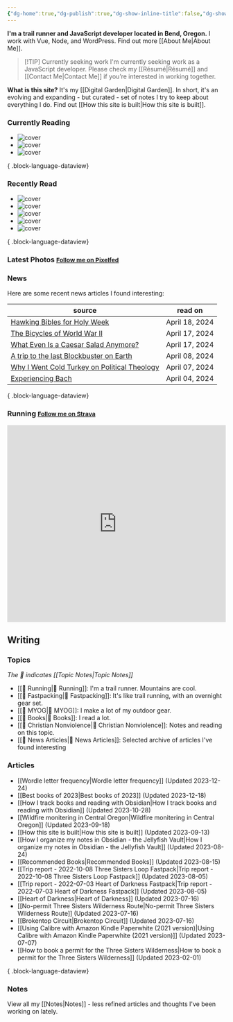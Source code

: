 ```yaml
---
{"dg-home":true,"dg-publish":true,"dg-show-inline-title":false,"dg-show-backlinks":false,"title":"JavaScript Development | Trail Running | Fastpacking","permalink":"/index/","tags":["gardenEntry"],"dgPassFrontmatter":true}
---
```



<div class="hc"><div class="hc__left">

**I'm a trail runner and JavaScript developer located in Bend, Oregon.** I work with Vue, Node, and WordPress. Find out more [[About Me\|About Me]].


> [!TIP] Currently seeking work
> I'm currently seeking work as a JavaScript developer. Please check my [[Résumé\|Résumé]] and [[Contact Me\|Contact Me]] if you’re interested in working together.

**What is this site?** It's my [[Digital Garden\|Digital Garden]]. In short, it's an evolving and expanding - but curated - set of notes I try to keep about everything I do. Find out [[How this site is built\|How this site is built]].

### Currently Reading

<div class="book-covers">

- ![cover](https://books.google.com/books/publisher/content/images/frontcover/SevFEAAAQBAJ?fife=w600-h900&source=gbs_api)
- ![cover](https://books.google.com/books/publisher/content/images/frontcover/l2eczgEACAAJ?fife=w600-h900&source=gbs_api)
- ![cover](https://books.google.com/books/publisher/content/images/frontcover/F5RzEAAAQBAJ?fife=w600-h900&source=gbs_api)

{ .block-language-dataview}

</div>

### Recently Read

<div class="book-covers">

- ![cover](https://books.google.com/books/publisher/content/images/frontcover/BggjiQn2m8sC?fife=w600-h900&source=gbs_api)
- ![cover](https://books.google.com/books/publisher/content/images/frontcover/RixCOwbCM5EC?fife=w600-h900&source=gbs_api)
- ![cover](https://books.google.com/books/publisher/content/images/frontcover/OF-YSMKCVwMC?fife=w600-h900&source=gbs_api)
- ![cover](https://images-na.ssl-images-amazon.com/images/S/compressed.photo.goodreads.com/books/1690034659i/176443792.jpg)
- ![cover](https://books.google.com/books/publisher/content/images/frontcover/1nOvLGnVZJAC?fife=w600-h900&source=gbs_api)

{ .block-language-dataview}

</div>

### Latest Photos <small><a class="button" target="_blank" href="https://pixelfed.social/i/web/profile/584894152884316735">Follow me on Pixelfed</a></small>

<div id="pixelfed"></div>

### News

Here are some recent news articles I found interesting:

| source                                                                                                                                           | read on        |
| ------------------------------------------------------------------------------------------------------------------------------------------------ | -------------- |
| [Hawking Bibles for Holy Week](https://feeds.feedblitz.com/~/880290218/0/currentpub/)                                                            | April 18, 2024 |
| [The Bicycles of World War II](https://www.theatlantic.com/photo/2024/04/photos-bicycles-world-war-ii/678086/)                                   | April 17, 2024 |
| [What Even Is a Caesar Salad Anymore?](https://www.theatlantic.com/culture/archive/2024/04/something-weird-happening-caesar-salads/678092/)      | April 17, 2024 |
| [A trip to the last Blockbuster on Earth](https://www.washingtonpost.com/travel/2024/04/06/last-blockbuster-bend-oregon/)                        | April 08, 2024 |
| [Why I Went Cold Turkey on Political Theology](https://www.plough.com/en/topics/faith/discipleship/why-i-went-cold-turkey-on-political-theology) | April 07, 2024 |
| [Experiencing Bach](https://www.plough.com/en/topics/culture/music/experiencing-bach)                                                            | April 04, 2024 |

{ .block-language-dataview}

### Running <small><a class="button" target="_blank" href="https://www.strava.com/athletes/aaronjamesyoung">Follow me on Strava</a></small>

<iframe height='454' width='100%' frameborder='0' allowtransparency='true' scrolling='no' src='https://www.strava.com/athletes/1057219/latest-rides/ed2151117df36fe681b40b6883a1d116e9c6b39b'></iframe>

</div><div class="hc__right">

## Writing

### Topics

*The 📘 indicates [[Topic Notes\|Topic Notes]]*

* [[📘 Running\|📘 Running]]: I'm a trail runner. Mountains are cool.
* [[📘 Fastpacking\|📘 Fastpacking]]: It's like trail running, with an overnight gear set.
* [[📘 MYOG\|📘 MYOG]]: I make a lot of my outdoor gear.
* [[📘 Books\|📘 Books]]: I read a lot.
* [[📘 Christian Nonviolence\|📘 Christian Nonviolence]]: Notes and reading on this topic.
* [[📘 News Articles\|📘 News Articles]]: Selected archive of articles I've found interesting

### Articles

- [[Wordle letter frequency\|Wordle letter frequency]] (Updated 2023-12-24)
- [[Best books of 2023\|Best books of 2023]] (Updated 2023-12-18)
- [[How I track books and reading with Obsidian\|How I track books and reading with Obsidian]] (Updated 2023-10-28)
- [[Wildfire monitering in Central Oregon\|Wildfire monitering in Central Oregon]] (Updated 2023-09-18)
- [[How this site is built\|How this site is built]] (Updated 2023-09-13)
- [[How I organize my notes in Obsidian - the Jellyfish Vault\|How I organize my notes in Obsidian - the Jellyfish Vault]] (Updated 2023-08-24)
- [[Recommended Books\|Recommended Books]] (Updated 2023-08-15)
- [[Trip report - 2022-10-08 Three Sisters Loop Fastpack\|Trip report - 2022-10-08 Three Sisters Loop Fastpack]] (Updated 2023-08-05)
- [[Trip report - 2022-07-03 Heart of Darkness Fastpack\|Trip report - 2022-07-03 Heart of Darkness Fastpack]] (Updated 2023-08-05)
- [[Heart of Darkness\|Heart of Darkness]] (Updated 2023-07-16)
- [[No-permit Three Sisters Wilderness Route\|No-permit Three Sisters Wilderness Route]] (Updated 2023-07-16)
- [[Brokentop Circuit\|Brokentop Circuit]] (Updated 2023-07-16)
- [[Using Calibre with Amazon Kindle Paperwhite (2021 version)\|Using Calibre with Amazon Kindle Paperwhite (2021 version)]] (Updated 2023-07-07)
- [[How to book a permit for the Three Sisters Wilderness\|How to book a permit for the Three Sisters Wilderness]] (Updated 2023-02-01)

{ .block-language-dataview}

### Notes

View all my [[Notes\|Notes]] - less refined articles and thoughts I've been working on lately.

</div></div>

<script>const BW_URL=`https://hs.ajy.co/nodered/stream/bookwyrm-reading`;const PF_URL=`https://hs.ajy.co/nodered/stream/pixelfed`;fetch(PF_URL).then(response=>response.text()).then(data=>{const elem=document.getElementById("pixelfed");elem.innerHTML=data;fetch(BW_URL).then(response2=>response2.text()).then(data2=>{const elem2=document.getElementById("bookwyrm-reading");elem2.innerHTML=data2});});</script>